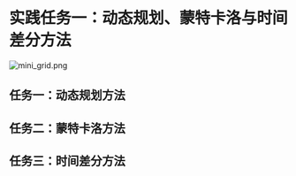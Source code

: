 # 实践任务一：动态规划、蒙特卡洛与时间差分方法



![mini_grid.png](https://github.com/joenghl/SYSU_2023SpringRL/blob/master/docs/images/mini_grid.png?raw=true)



## 任务一：动态规划方法

## 任务二：蒙特卡洛方法

## 任务三：时间差分方法

